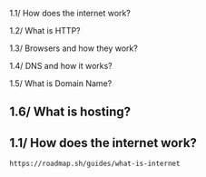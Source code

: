 1.1/ How does the internet work?

1.2/ What is HTTP?

1.3/ Browsers and how they work?

1.4/ DNS and how it works?

1.5/ What is Domain Name?

1.6/ What is hosting?
---------------------------------------------
## 1.1/ How does the internet work?
	https://roadmap.sh/guides/what-is-internet

	
